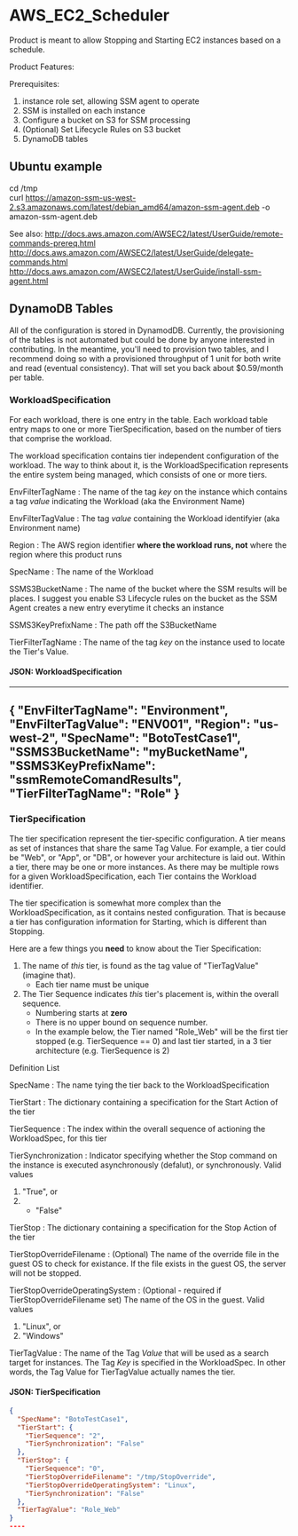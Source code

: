# AWS_EC2_Scheduler
Product is meant to allow Stopping and Starting EC2 instances based on a schedule.

Product Features:

Prerequisites:
1. instance role set, allowing SSM agent to operate
2. SSM is installed on each instance
3. Configure a bucket on S3 for SSM processing
4. (Optional) Set Lifecycle Rules on S3 bucket
5. DynamoDB tables


## Ubuntu example
cd /tmp			
curl https://amazon-ssm-us-west-2.s3.amazonaws.com/latest/debian_amd64/amazon-ssm-agent.deb -o amazon-ssm-agent.deb

See also:
  http://docs.aws.amazon.com/AWSEC2/latest/UserGuide/remote-commands-prereq.html
    http://docs.aws.amazon.com/AWSEC2/latest/UserGuide/delegate-commands.html
    http://docs.aws.amazon.com/AWSEC2/latest/UserGuide/install-ssm-agent.html


## DynamoDB Tables
All of the configuration is stored in DynamodDB.  Currently, the provisioning of the tables is not automated but could be done by anyone interested in contributing.  In the meantime, you'll need to provision two tables, and I recommend doing so with a provisioned throughput of 1 unit for both write and read (eventual consistency).  That will set you back about $0.59/month per table.
### WorkloadSpecification
For each workload, there is one entry in the table.  Each workload table entry maps to one or more TierSpecification, based on the number of tiers that comprise the workload.

The workload specification contains tier independent configuration of the workload.  The way to think about it, is the WorkloadSpecification represents the entire system being managed, which consists of one or more tiers.

EnvFilterTagName
:  The name of the tag *key* on the instance which contains a tag *value* indicating the Workload (aka the Environment Name)

EnvFilterTagValue
: The tag *value* containing the Workload identifyier (aka Environment name)

Region
: The AWS region identifier **where the workload runs, not** where the region where this product runs

SpecName
: The name of the Workload

SSMS3BucketName
:  The name of the bucket where the SSM results will be places.  I suggest you enable S3 Lifecycle rules on the bucket as the SSM Agent creates a new entry everytime it checks an instance

SSMS3KeyPrefixName
: The path off the S3BucketName

TierFilterTagName
: The name of the tag *key* on the instance used to locate the Tier's Value.

#### JSON: WorkloadSpecification 
----
{
  "EnvFilterTagName": "Environment",
  "EnvFilterTagValue": "ENV001",
  "Region": "us-west-2",
  "SpecName": "BotoTestCase1",
  "SSMS3BucketName": "myBucketName",
  "SSMS3KeyPrefixName": "ssmRemoteComandResults",
  "TierFilterTagName": "Role"
}
----
### TierSpecification
The tier specification represent the tier-specific configuration.  A tier means as set of instances that share the same Tag Value.  For example, a tier could be "Web", or "App", or "DB", or however your architecture is laid out.  Within a tier, there may be one or more instances.  As there may be multiple rows for a given WorkloadSpecification, each Tier contains the Workload identifier.

The tier specification is somewhat more complex than the WorkloadSpecification, as it contains nested configuration.  That is because a tier has configuration information for Starting, which is different than Stopping.  

Here are a few things you **need** to know about the Tier Specification:
1. The name of *this* tier, is found as the tag value of "TierTagValue" (imagine that).  
   * Each tier name must be unique
2. The Tier Sequence indicates *this* tier's placement is, within the overall sequence.  
   * Numbering starts at **zero**
   * There is no upper bound on sequence number.
   * In the example below, the Tier named "Role_Web" will be the first tier stopped (e.g. TierSequence == 0) and last tier started, in a 3 tier architecture (e.g. TierSequence is 2) 

Definition List

SpecName
:  The name tying the tier back to the WorkloadSpecification

TierStart
:  The dictionary containing a specification for the Start Action of the tier

TierSequence
:  The index within the overall sequence of actioning the WorkloadSpec, for this tier

TierSynchronization
:  Indicator specifying whether the Stop command on the instance is executed asynchronously (defalut), or synchronously. Valid values
  1.  "True", or
  2. *  "False"

TierStop
:  The dictionary containing a specification for the Stop Action of the tier

TierStopOverrideFilename
:  (Optional) The name of the override file in the guest OS to check for existance.  If the file exists in the guest OS,
 the server will not be stopped.

TierStopOverrideOperatingSystem
: (Optional - required if TierStopOverrideFilename set) The name of the OS in the guest.
Valid values
  1.  "Linux", or
  2.  "Windows"

TierTagValue
: The name of the Tag *Value* that will be used as a search target for instances.  The Tag *Key* is specified in the WorkloadSpec.  In other words, the Tag Value for TierTagValue actually names the tier. 

#### JSON: TierSpecification
```json
{
  "SpecName": "BotoTestCase1",
  "TierStart": {
    "TierSequence": "2",
    "TierSynchronization": "False"
  },
  "TierStop": {
    "TierSequence": "0",
    "TierStopOverrideFilename": "/tmp/StopOverride",
    "TierStopOverrideOperatingSystem": "Linux",
    "TierSynchronization": "False"
  },
  "TierTagValue": "Role_Web"
}
----